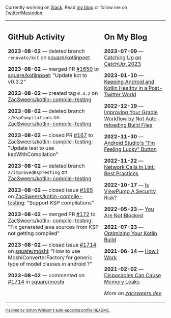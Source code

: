 Currently working on [Slack](https://slack.com/). Read [my blog](https://zacsweers.dev/) or follow me on [Twitter](https://twitter.com/ZacSweers)/[Mastodon](https://hachyderm.io/@ZacSweers).

<table><tr><td valign="top" width="60%">

## GitHub Activity
<!-- githubActivity starts -->
**2023-08-02** — deleted branch `renovate/kct` on [square/kotlinpoet](https://github.com/square/kotlinpoet)

**2023-08-02** — merged PR [#1650](https://github.com/square/kotlinpoet/pull/1650) to [square/kotlinpoet](https://github.com/square/kotlinpoet): "Update kct to v0.3.2"

**2023-08-02** — created tag `0.3.2` on [ZacSweers/kotlin-compile-testing](https://github.com/ZacSweers/kotlin-compile-testing)

**2023-08-02** — deleted branch `z/kspCompilations` on [ZacSweers/kotlin-compile-testing](https://github.com/ZacSweers/kotlin-compile-testing)

**2023-08-02** — closed PR [#167](https://github.com/ZacSweers/kotlin-compile-testing/pull/167) to [ZacSweers/kotlin-compile-testing](https://github.com/ZacSweers/kotlin-compile-testing): "Update test to use kspWithCompilation"

**2023-08-02** — deleted branch `z/improvedKspTesting` on [ZacSweers/kotlin-compile-testing](https://github.com/ZacSweers/kotlin-compile-testing)

**2023-08-02** — closed issue [#165](https://github.com/ZacSweers/kotlin-compile-testing/issues/165) on [ZacSweers/kotlin-compile-testing](https://github.com/ZacSweers/kotlin-compile-testing): "Support KSP compilations"

**2023-08-02** — merged PR [#172](https://github.com/ZacSweers/kotlin-compile-testing/pull/172) to [ZacSweers/kotlin-compile-testing](https://github.com/ZacSweers/kotlin-compile-testing): "Fix generated java sources from KSP not getting compiled"

**2023-08-02** — closed issue [#1714](https://github.com/square/moshi/issues/1714) on [square/moshi](https://github.com/square/moshi): "How to use MoshiConverterFactory for generic type of model classes in android ?"

**2023-08-02** — commented on [#1714](https://github.com/square/moshi/issues/1714#issuecomment-1661673252) in [square/moshi](https://github.com/square/moshi)
<!-- githubActivity ends -->
</td><td valign="top" width="40%">

## On My Blog
<!-- blog starts -->
**2023-07-09** — [Catching Up on CatchUp: 2023](https://www.zacsweers.dev/catching-up-on-catchup-2023/)

**2023-01-10** — [Keeping Android and Kotlin Healthy in a Post-Twitter World](https://www.zacsweers.dev/keeping-android-healthy/)

**2022-12-19** — [Improving Your Gradle Workflow by Not Auto-reloading Build Files](https://www.zacsweers.dev/improving-your-workflow-by-not-auto-reloading-build-files/)

**2022-11-30** — [Android Studio's "I'm Feeling Lucky" Button](https://www.zacsweers.dev/android-studios-im-feeling-lucky-button/)

**2022-11-22** — [Network Calls in Lint: Best Practices](https://www.zacsweers.dev/network-calls-in-lint-best-practices/)

**2022-10-17** — [Is ViewPump A Security Risk?](https://www.zacsweers.dev/is-viewpump-a-security-risk/)

**2022-05-23** — [You Are Not Blocked](https://www.zacsweers.dev/you-are-not-blocked/)

**2021-07-23** — [Optimizing Your Kotlin Build](https://www.zacsweers.dev/optimizing-your-kotlin-build/)

**2021-06-14** — [How I Work](https://www.zacsweers.dev/how-i-work/)

**2021-02-02** — [Disposables Can Cause Memory Leaks](https://www.zacsweers.dev/disposables-can-cause-memory-leaks/)
<!-- blog ends -->
_More on [zacsweers.dev](https://zacsweers.dev/)_
</td></tr></table>

<sub><a href="https://simonwillison.net/2020/Jul/10/self-updating-profile-readme/">Inspired by Simon Willison's auto-updating profile README.</a></sub>